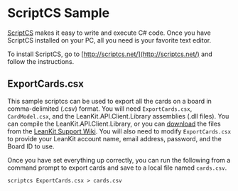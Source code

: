 # ScriptCS Sample

[ScriptCS](http://scriptcs.net/) makes it easy to write and execute C# code. Once you have ScriptCS installed on your PC, all you need is your favorite text editor.

To install ScriptCS, go to [http://scriptcs.net/](http://scriptcs.net/) and follow the instructions.

## ExportCards.csx

This sample scriptcs can be used to export all the cards on a board in comma-delimited (.csv) format. You will need ```ExportCards.csx```, ```CardModel.csx```, and the LeanKit.API.Client.Library assemblies (.dll files). You can compile the LeanKit.API.Client.Library, or you can [download](https://support.leankit.com/entries/28685527-LeanKit-API-Client-Library-for-NET) the files from the [LeanKit Support Wiki](https://support.leankit.com/entries/28685527-LeanKit-API-Client-Library-for-NET). You will also need to modify ```ExportCards.csx``` to provide your LeanKit account name, email address, password, and the Board ID to use.

Once you have set everything up correctly, you can run the following from a command prompt to export cards and save to a local file named ```cards.csv```.

```
scriptcs ExportCards.csx > cards.csv
```